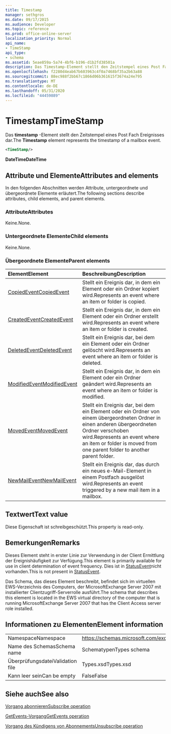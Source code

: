 ```yaml
---
title: Timestamp
manager: sethgros
ms.date: 09/17/2015
ms.audience: Developer
ms.topic: reference
ms.prod: office-online-server
localization_priority: Normal
api_name:
- TimeStamp
api_type:
- schema
ms.assetid: 5eae859a-5a74-4bf6-b196-d1b2fd38501a
description: Das Timestamp-Element stellt den Zeitstempel eines Post Fach Ereignisses dar.
ms.openlocfilehash: f2280d4eab67b603963c4f0a7468bf35a2b63a88
ms.sourcegitcommit: 88ec988f2bb67c1866d06b361615f3674a24e795
ms.translationtype: MT
ms.contentlocale: de-DE
ms.lasthandoff: 05/31/2020
ms.locfileid: "44459889"
---
```

# <a name="timestamp"></a><span data-ttu-id="71e11-103">Timestamp</span><span class="sxs-lookup"><span data-stu-id="71e11-103">TimeStamp</span></span>

<span data-ttu-id="71e11-104">Das **timestamp** -Element stellt den Zeitstempel eines Post Fach Ereignisses dar.</span><span class="sxs-lookup"><span data-stu-id="71e11-104">The **Timestamp** element represents the timestamp of a mailbox event.</span></span> 
  
```xml
<TimeStamp/>
```

 <span data-ttu-id="71e11-105">**DateTime**</span><span class="sxs-lookup"><span data-stu-id="71e11-105">**DateTime**</span></span>
## <a name="attributes-and-elements"></a><span data-ttu-id="71e11-106">Attribute und Elemente</span><span class="sxs-lookup"><span data-stu-id="71e11-106">Attributes and elements</span></span>

<span data-ttu-id="71e11-107">In den folgenden Abschnitten werden Attribute, untergeordnete und übergeordnete Elemente erläutert.</span><span class="sxs-lookup"><span data-stu-id="71e11-107">The following sections describe attributes, child elements, and parent elements.</span></span>
  
### <a name="attributes"></a><span data-ttu-id="71e11-108">Attribute</span><span class="sxs-lookup"><span data-stu-id="71e11-108">Attributes</span></span>

<span data-ttu-id="71e11-109">Keine.</span><span class="sxs-lookup"><span data-stu-id="71e11-109">None.</span></span>
  
### <a name="child-elements"></a><span data-ttu-id="71e11-110">Untergeordnete Elemente</span><span class="sxs-lookup"><span data-stu-id="71e11-110">Child elements</span></span>

<span data-ttu-id="71e11-111">Keine.</span><span class="sxs-lookup"><span data-stu-id="71e11-111">None.</span></span>
  
### <a name="parent-elements"></a><span data-ttu-id="71e11-112">Übergeordnete Elemente</span><span class="sxs-lookup"><span data-stu-id="71e11-112">Parent elements</span></span>

|<span data-ttu-id="71e11-113">**Element**</span><span class="sxs-lookup"><span data-stu-id="71e11-113">**Element**</span></span>|<span data-ttu-id="71e11-114">**Beschreibung**</span><span class="sxs-lookup"><span data-stu-id="71e11-114">**Description**</span></span>|
|:-----|:-----|
|[<span data-ttu-id="71e11-115">CopiedEvent</span><span class="sxs-lookup"><span data-stu-id="71e11-115">CopiedEvent</span></span>](copiedevent.md) <br/> |<span data-ttu-id="71e11-116">Stellt ein Ereignis dar, in dem ein Element oder ein Ordner kopiert wird.</span><span class="sxs-lookup"><span data-stu-id="71e11-116">Represents an event where an item or folder is copied.</span></span>  <br/> |
|[<span data-ttu-id="71e11-117">CreatedEvent</span><span class="sxs-lookup"><span data-stu-id="71e11-117">CreatedEvent</span></span>](createdevent.md) <br/> |<span data-ttu-id="71e11-118">Stellt ein Ereignis dar, in dem ein Element oder ein Ordner erstellt wird.</span><span class="sxs-lookup"><span data-stu-id="71e11-118">Represents an event where an item or folder is created.</span></span>  <br/> |
|[<span data-ttu-id="71e11-119">DeletedEvent</span><span class="sxs-lookup"><span data-stu-id="71e11-119">DeletedEvent</span></span>](deletedevent.md) <br/> |<span data-ttu-id="71e11-120">Stellt ein Ereignis dar, bei dem ein Element oder ein Ordner gelöscht wird.</span><span class="sxs-lookup"><span data-stu-id="71e11-120">Represents an event where an item or folder is deleted.</span></span>  <br/> |
|[<span data-ttu-id="71e11-121">ModifiedEvent</span><span class="sxs-lookup"><span data-stu-id="71e11-121">ModifiedEvent</span></span>](modifiedevent.md) <br/> |<span data-ttu-id="71e11-122">Stellt ein Ereignis dar, in dem ein Element oder ein Ordner geändert wird.</span><span class="sxs-lookup"><span data-stu-id="71e11-122">Represents an event where an item or folder is modified.</span></span>  <br/> |
|[<span data-ttu-id="71e11-123">MovedEvent</span><span class="sxs-lookup"><span data-stu-id="71e11-123">MovedEvent</span></span>](movedevent.md) <br/> |<span data-ttu-id="71e11-124">Stellt ein Ereignis dar, bei dem ein Element oder ein Ordner von einem übergeordneten Ordner in einen anderen übergeordneten Ordner verschoben wird.</span><span class="sxs-lookup"><span data-stu-id="71e11-124">Represents an event where an item or folder is moved from one parent folder to another parent folder.</span></span>  <br/> |
|[<span data-ttu-id="71e11-125">NewMailEvent</span><span class="sxs-lookup"><span data-stu-id="71e11-125">NewMailEvent</span></span>](newmailevent.md) <br/> |<span data-ttu-id="71e11-126">Stellt ein Ereignis dar, das durch ein neues e-Mail-Element in einem Postfach ausgelöst wird.</span><span class="sxs-lookup"><span data-stu-id="71e11-126">Represents an event triggered by a new mail item in a mailbox.</span></span>  <br/> |
   
## <a name="text-value"></a><span data-ttu-id="71e11-127">Textwert</span><span class="sxs-lookup"><span data-stu-id="71e11-127">Text value</span></span>

<span data-ttu-id="71e11-128">Diese Eigenschaft ist schreibgeschützt.</span><span class="sxs-lookup"><span data-stu-id="71e11-128">This property is read-only.</span></span>
  
## <a name="remarks"></a><span data-ttu-id="71e11-129">Bemerkungen</span><span class="sxs-lookup"><span data-stu-id="71e11-129">Remarks</span></span>

<span data-ttu-id="71e11-130">Dieses Element steht in erster Linie zur Verwendung in der Client Ermittlung der Ereignishäufigkeit zur Verfügung.</span><span class="sxs-lookup"><span data-stu-id="71e11-130">This element is primarily available for use in client determination of event frequency.</span></span> <span data-ttu-id="71e11-131">Dies ist in [StatusEvent](statusevent.md)nicht vorhanden.</span><span class="sxs-lookup"><span data-stu-id="71e11-131">This is not present in [StatusEvent](statusevent.md).</span></span>
  
<span data-ttu-id="71e11-132">Das Schema, das dieses Element beschreibt, befindet sich im virtuellen EWS-Verzeichnis des Computers, der MicrosoftExchange Server 2007 mit installierter Clientzugriff-Serverrolle ausführt.</span><span class="sxs-lookup"><span data-stu-id="71e11-132">The schema that describes this element is located in the EWS virtual directory of the computer that is running MicrosoftExchange Server 2007 that has the Client Access server role installed.</span></span>
  
## <a name="element-information"></a><span data-ttu-id="71e11-133">Informationen zu Elementen</span><span class="sxs-lookup"><span data-stu-id="71e11-133">Element information</span></span>

|||
|:-----|:-----|
|<span data-ttu-id="71e11-134">Namespace</span><span class="sxs-lookup"><span data-stu-id="71e11-134">Namespace</span></span>  <br/> |https://schemas.microsoft.com/exchange/services/2006/types  <br/> |
|<span data-ttu-id="71e11-135">Name des Schemas</span><span class="sxs-lookup"><span data-stu-id="71e11-135">Schema name</span></span>  <br/> |<span data-ttu-id="71e11-136">Schematypen</span><span class="sxs-lookup"><span data-stu-id="71e11-136">Types schema</span></span>  <br/> |
|<span data-ttu-id="71e11-137">Überprüfungsdatei</span><span class="sxs-lookup"><span data-stu-id="71e11-137">Validation file</span></span>  <br/> |<span data-ttu-id="71e11-138">Types.xsd</span><span class="sxs-lookup"><span data-stu-id="71e11-138">Types.xsd</span></span>  <br/> |
|<span data-ttu-id="71e11-139">Kann leer sein</span><span class="sxs-lookup"><span data-stu-id="71e11-139">Can be empty</span></span>  <br/> |<span data-ttu-id="71e11-140">False</span><span class="sxs-lookup"><span data-stu-id="71e11-140">False</span></span>  <br/> |
   
## <a name="see-also"></a><span data-ttu-id="71e11-141">Siehe auch</span><span class="sxs-lookup"><span data-stu-id="71e11-141">See also</span></span>



[<span data-ttu-id="71e11-142">Vorgang abonnieren</span><span class="sxs-lookup"><span data-stu-id="71e11-142">Subscribe operation</span></span>](subscribe-operation.md)
  
[<span data-ttu-id="71e11-143">GetEvents-Vorgang</span><span class="sxs-lookup"><span data-stu-id="71e11-143">GetEvents operation</span></span>](getevents-operation.md)
  
[<span data-ttu-id="71e11-144">Vorgang des Kündigens von Abonnements</span><span class="sxs-lookup"><span data-stu-id="71e11-144">Unsubscribe operation</span></span>](unsubscribe-operation.md)

